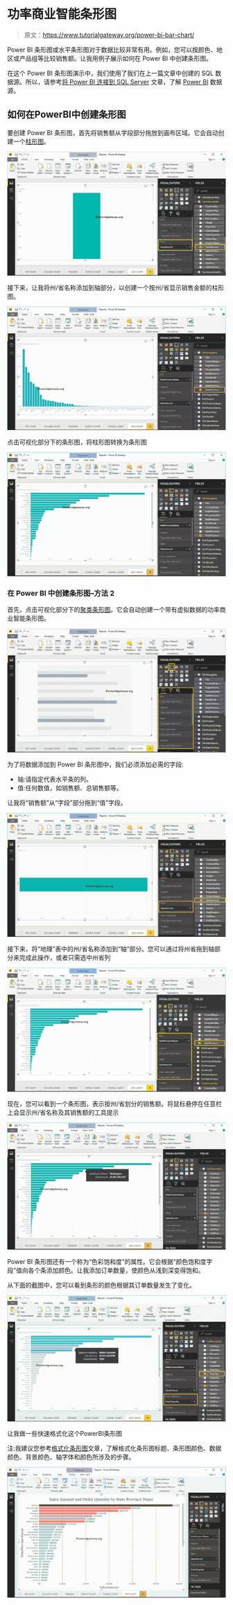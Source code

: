 # 功率商业智能条形图

> 原文：<https://www.tutorialgateway.org/power-bi-bar-chart/>

Power BI 条形图或水平条形图对于数据比较非常有用。例如，您可以按颜色、地区或产品组等比较销售额。让我用例子展示如何在 Power BI 中创建条形图。

在这个 Power BI 条形图演示中，我们使用了我们在上一篇文章中创建的 SQL 数据源。所以，请参考[将 Power BI 连接到 SQL Server](https://www.tutorialgateway.org/connect-power-bi-to-sql-server/) 文章，了解 [Power BI](https://www.tutorialgateway.org/power-bi-tutorial/) 数据源。

## 如何在PowerBI中创建条形图

要创建 Power BI 条形图，首先将销售额从字段部分拖放到画布区域。它会自动创建一个[柱形图](https://www.tutorialgateway.org/column-chart-in-power-bi/)。

![Power BI Bar Chart 1](img/cbe727dbf0c7fd64a87e40ced51e5c6c.png)

接下来，让我将州/省名称添加到轴部分，以创建一个按州/省显示销售金额的柱形图。

![Power BI Bar Chart 2](img/85539cc54bc798bb7faac76d496ca6dc.png)

点击可视化部分下的条形图，将柱形图转换为条形图

![Power BI Bar Chart 3](img/651522d4bd790a1db2039168d8848e2b.png)

### 在 Power BI 中创建条形图–方法 2

首先，点击可视化部分下的[聚类条形图](https://www.tutorialgateway.org/clustered-bar-chart-in-power-bi/)。它会自动创建一个带有虚拟数据的功率商业智能条形图。

![Power BI Bar Chart 4](img/46f623f40ef2457c7711accb10a6d066.png)

为了将数据添加到 Power BI 条形图中，我们必须添加必需的字段:

*   轴:请指定代表水平条的列。
*   值:任何数值，如销售额、总销售额等。

让我将“销售额”从“字段”部分拖到“值”字段。

![Power BI Bar Chart 5](img/5456f57f10d286e890e824269168c511.png)

接下来，将“地理”表中的州/省名称添加到“轴”部分。您可以通过将州省拖到轴部分来完成此操作，或者只需选中州省列

![Power BI Bar Chart 6](img/e221669877c1b56bf5b564d722f99ed1.png)

现在，您可以看到一个条形图，表示按州/省划分的销售额。将鼠标悬停在任意栏上会显示州/省名称及其销售额的工具提示

![Power BI Bar Chart 7](img/c51ba41408eb54f4107cb2702ae09729.png)

Power BI 条形图还有一个称为“色彩饱和度”的属性。它会根据“颜色饱和度字段”值向各个条添加颜色。让我添加订单数量，使颜色从浅到深变得饱和。

从下面的截图中，您可以看到条形的颜色根据其订单数量发生了变化。

![Power BI Bar Chart 8](img/7f8a4f951c28a6f0f360f3af922dce66.png)

让我做一些快速格式化这个PowerBI条形图

注:我建议您参考[格式化条形图](https://www.tutorialgateway.org/format-bar-chart-in-power-bi/)文章，了解格式化条形图标题、条形图颜色、数据颜色、背景颜色、轴字体和颜色所涉及的步骤。

![Power BI Bar Chart 9](img/e0ae4f0b0d784da5d40d350dc4624e24.png)